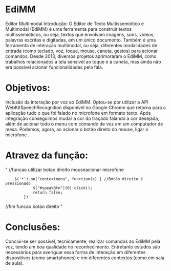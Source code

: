 # EdiMM
Editor Multimodal
Introdução: O Editor de Texto Multissemiótico e Multimodal (EdiMM) é uma ferramenta para construir textos multissemióticos, ou seja, textos que envolvam imagens, sons, vídeos, palavras escritas e digitadas, em um único documento. Também é uma ferramenta de interação multimodal, ou seja, diferentes modalidades de entrada (como teclado, voz, toque, mouse, caneta, gestos) para acionar comandos. Desde 2013, diversos projetos aprimoraram o EdiMM, como trabalhos relacionados a tela sensível ao toque e à caneta, mas ainda não era possível acionar funcionalidades pela fala.
# Objetivos:
Inclusão da interação por voz ao EdiMM. Optou-se por utilizar a API WebKitSpeechRecognition disponível no Google Chrome que retorna para a aplicação tudo o que foi falado no microfone em formato texto.
Após integração conseguimos mudar a cor do traçado falando a cor desejada, além de acionar todo o menu com comando de voz em um computador de mesa.
Podemos, agora, ao acionar o botão direito do mouse, ligar o microfone .
# Atravez da função:
" 
//funcao utilizar botao direito mouseacionar microfone

        $('*').on("contextmenu", function(e) { //Botão direito é pressionado
                $("#speakBtn")[0].click();
                return false;
            })
            
  //fim funcao botao direito
 "
# Conclusões:
Conclui-se ser possível, tecnicamente, realizar comandos ao EdiMM pela voz, tendo um boa qualidade no reconhecimento. Entretanto estudos são necessários para averiguar essa forma de interação em diferentes dispositivos (como smartphones) e em diferentes contextos (como em sala de aula).
